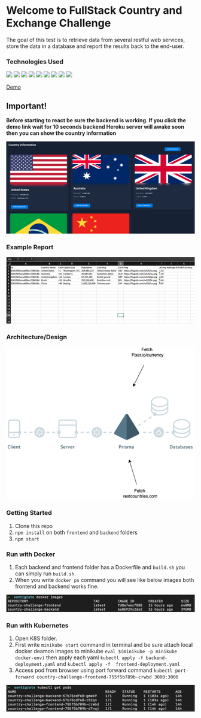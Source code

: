 # Welcome to FullStack Country and Exchange Challenge

The goal of this test is to retrieve data from several restful web services, store the data in a database and report the results back to the end-user.

### Technologies Used
<p>
<img src="https://img.shields.io/badge/-Expressjs%20-%23323330?style=for-the-badge&logo=express">
<img src="https://img.shields.io/badge/react%20-%2320232a.svg?&style=for-the-badge&logo=react" >   
<img src="https://img.shields.io/badge/-Nodejs%20-%23323330?style=for-the-badge&logo=Node.js&logoColor=green">
<img src="https://img.shields.io/badge/-Cypress%20-black?style=for-the-badge&logo=cypress&logoColor=white">
<img src="https://img.shields.io/badge/-Vercel%20-black?style=for-the-badge&logo=vercel&logoColor=white">
<img src="https://img.shields.io/badge/-Heroku%20-purple?style=for-the-badge&logo=heroku&logoColor=white">
<img src="https://img.shields.io/badge/-Docker%20-blue?style=for-the-badge&logo=Docker&logoColor=white">
<img src="https://img.shields.io/badge/-Kubernetes%20-blue?style=for-the-badge&logo=Kubernetes&logoColor=white">
<img src="https://img.shields.io/badge/-Mongo%20-brightGreen?style=for-the-badge&logo=MongoDB&logoColor=white">
</p>


[Demo](https://country-challenge.vercel.app/dashboard)
## Important!
**Before starting to react be sure the backend is working. If you click the demo link wait for 10 seconds backend Heroku server will awake soon then you can show the country information**

![CountryInformation](images/countryDashboard.png)

### Example Report
![CountryArchitecture](images/countryReport.png)

### Architecture/Design
![CountryArchitecture](images/sentigrateArc.png)

### Getting Started
1. Clone this repo
2. `npm install` on both `frontend` and `backend` folders
3. `npm start`


### Run with Docker
1. Each backend and frontend folder has a Dockerfile and `build.sh` you can simply run `build.sh`.
2. When you write `docker ps` command you will see like below images both frontend and backend works fine.

![Docker](images/docker.png)

### Run with Kubernetes
1. Open K8S folder.
2. First write `minikube start` command in terminal and be sure attach local docker deamon images to minikube `eval $(minikube -p minikube docker-env)` then apply each yaml `kubectl apply -f backend-deployment.yaml` and `kubectl apply -f  frontend-deployment.yaml`
3. Access pod from browser using port forward command `kubectl port-forward country-challenge-frontend-755f5b789b-crwbd 3000:3000`

![Kubernetes-Pods](images/k8s.png)


